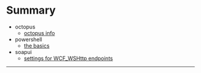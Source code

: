 # Summary

* octopus
    * [octopus info](/octopus/octopus-info.md)
* powershell
    * [the basics](/powershell/the_basics.md)
* soapui
    * [settings for WCF_WSHttp endpoints](/soapui/how-to-send-towcf-wshttp.md)


---

    
